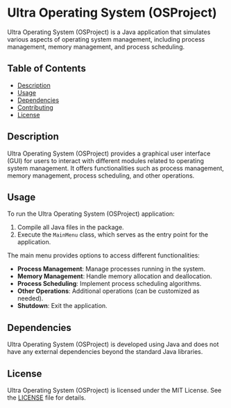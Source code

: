 # Ultra Operating System (OSProject)

Ultra Operating System (OSProject) is a Java application that simulates various aspects of operating system management, including process management, memory management, and process scheduling.

## Table of Contents

- [Description](#description)
- [Usage](#usage)
- [Dependencies](#dependencies)
- [Contributing](#contributing)
- [License](#license)

## Description

Ultra Operating System (OSProject) provides a graphical user interface (GUI) for users to interact with different modules related to operating system management. It offers functionalities such as process management, memory management, process scheduling, and other operations.

## Usage

To run the Ultra Operating System (OSProject) application:

1. Compile all Java files in the package.
2. Execute the `MainMenu` class, which serves as the entry point for the application.

The main menu provides options to access different functionalities:
- **Process Management**: Manage processes running in the system.
- **Memory Management**: Handle memory allocation and deallocation.
- **Process Scheduling**: Implement process scheduling algorithms.
- **Other Operations**: Additional operations (can be customized as needed).
- **Shutdown**: Exit the application.

## Dependencies

Ultra Operating System (OSProject) is developed using Java and does not have any external dependencies beyond the standard Java libraries.

## License

Ultra Operating System (OSProject) is licensed under the MIT License. See the [LICENSE](LICENSE) file for details.
